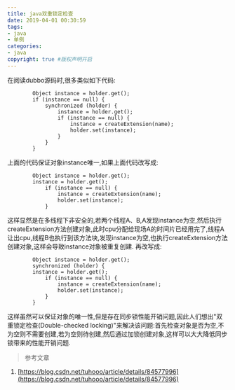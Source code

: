 ```yaml
---
title: java双重锁定检查
date: 2019-04-01 00:30:59
tags:
- java
- 单例
categories:
- java   
copyright: true #版权声明开启    
---
```

在阅读dubbo源码时,很多类似如下代码:
```
        Object instance = holder.get();
        if (instance == null) {
            synchronized (holder) {
                instance = holder.get();
                if (instance == null) {
                    instance = createExtension(name);
                    holder.set(instance);
                }
            }
        }
```
上面的代码保证对象instance唯一,如果上面代码改写成:
```
        Object instance = holder.get();
        instance = holder.get();
            if (instance == null) {
                instance = createExtension(name);
                holder.set(instance);
            }

```
这样显然是在多线程下非安全的,若两个线程A、B,A发现instance为空,然后执行createExtension方法创建对象,此时cpu分配给现场A的时间片已经用完了,线程A让出cpu,线程B也执行到该方法块,发现instance为空,也执行createExtension方法创建对象,这样会导致instance对象被重复创建. 
再改写成:
```
        Object instance = holder.get();
        synchronized (holder) {
        instance = holder.get();
            if (instance == null) {
                instance = createExtension(name);
                holder.set(instance);
            }
        }
``` 
这样虽然可以保证对象的唯一性,但是存在同步锁性能开销问题,因此人们想出"双重锁定检查(Double-checked locking)"来解决该问题:首先检查对象是否为空,不为空则不需要创建,若为空则待创建,然后通过加锁创建对象,这样可以大大降低同步锁带来的性能开销问题.

> 参考文章  

1. [https://blog.csdn.net/tuhooo/article/details/84577996](https://blog.csdn.net/tuhooo/article/details/84577996)

